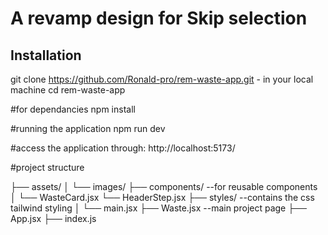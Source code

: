 
# A revamp design for Skip selection


## Installation
git clone https://github.com/Ronald-pro/rem-waste-app.git  - in your local machine
cd rem-waste-app

#for dependancies
npm install

#running the application
npm run dev

#access the application through:
http://localhost:5173/

#project structure

├── assets/
│   └── images/
├── components/          --for reusable components
│   └── WasteCard.jsx
    └── HeaderStep.jsx
├── styles/              --contains the css tailwind styling
│   └── main.jsx
├── Waste.jsx            --main project page
├── App.jsx
├── index.js

